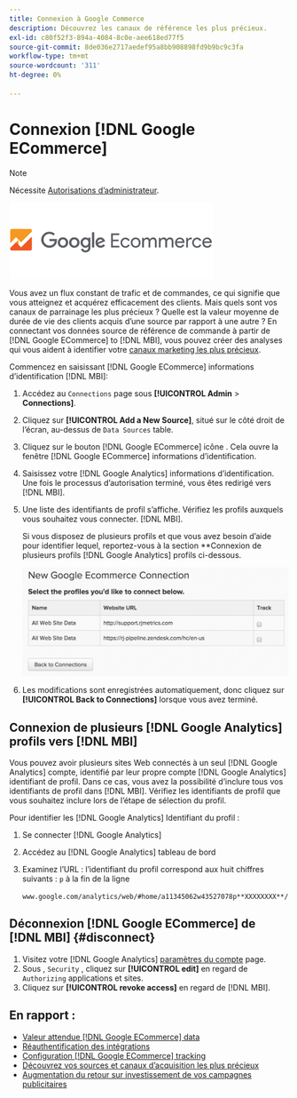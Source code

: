 ```yaml
---
title: Connexion à Google Commerce
description: Découvrez les canaux de référence les plus précieux.
exl-id: c80f52f3-894a-4084-8c0e-aee618ed77f5
source-git-commit: 8de036e2717aedef95a8bb908898fd9b9bc9c3fa
workflow-type: tm+mt
source-wordcount: '311'
ht-degree: 0%

---
```


# Connexion [!DNL Google ECommerce]

>[!NOTE]
>
>Nécessite [Autorisations d’administrateur](../../../administrator/user-management/user-management.md).

![](../../../assets/google-ecommerce-logo.png)

Vous avez un flux constant de trafic et de commandes, ce qui signifie que vous atteignez et acquérez efficacement des clients. Mais quels sont vos canaux de parrainage les plus précieux ? Quelle est la valeur moyenne de durée de vie des clients acquis d’une source par rapport à une autre ? En connectant vos données source de référence de commande à partir de [!DNL Google ECommerce] to [!DNL MBI], vous pouvez créer des analyses qui vous aident à identifier votre [canaux marketing les plus précieux](../../../data-analyst/analysis/most-value-source-channel.md).

Commencez en saisissant [!DNL Google ECommerce] informations d’identification [!DNL MBI]:

1. Accédez au `Connections` page sous **[!UICONTROL Admin** > **Connections]**.
1. Cliquez sur **[!UICONTROL Add a New Source]**, situé sur le côté droit de l’écran, au-dessus de `Data Sources` table.
1. Cliquez sur le bouton [!DNL Google ECommerce] icône . Cela ouvre la fenêtre [!DNL Google ECommerce] informations d’identification.
1. Saisissez votre [!DNL Google Analytics] informations d’identification. Une fois le processus d’autorisation terminé, vous êtes redirigé vers [!DNL MBI].
1. Une liste des identifiants de profil s’affiche. Vérifiez les profils auxquels vous souhaitez vous connecter. [!DNL MBI].

   Si vous disposez de plusieurs profils et que vous avez besoin d’aide pour identifier lequel, reportez-vous à la section **Connexion de plusieurs profils [!DNL Google Analytics] profils ci-dessous.

   ![](../../../assets/conn-mult-ga-profiles.png)<!--{: width="500"}-->

1. Les modifications sont enregistrées automatiquement, donc cliquez sur **[!UICONTROL Back to Connections]** lorsque vous avez terminé.

## Connexion de plusieurs [!DNL Google Analytics] profils vers [!DNL MBI]

Vous pouvez avoir plusieurs sites Web connectés à un seul [!DNL Google Analytics] compte, identifié par leur propre compte [!DNL Google Analytics] identifiant de profil. Dans ce cas, vous avez la possibilité d’inclure tous vos identifiants de profil dans [!DNL MBI]. Vérifiez les identifiants de profil que vous souhaitez inclure lors de l’étape de sélection du profil.

Pour identifier les [!DNL Google Analytics] Identifiant du profil :

1. Se connecter [!DNL Google Analytics]
1. Accédez au [!DNL Google Analytics] tableau de bord
1. Examinez l’URL : l’identifiant du profil correspond aux huit chiffres suivants : `p` à la fin de la ligne

   `www.google.com/analytics/web/#home/a11345062w43527078p**XXXXXXXX**/`

## Déconnexion [!DNL Google ECommerce] de [!DNL MBI] {#disconnect}

1. Visitez votre [!DNL Google Analytics] [paramètres du compte](https://www.google.com/account/about/?hl=en) page.
1. Sous , `Security` , cliquez sur **[!UICONTROL edit]** en regard de `Authorizing` applications et sites.
1. Cliquez sur **[!UICONTROL revoke access]** en regard de [!DNL MBI].

## En rapport :

* [Valeur attendue [!DNL Google ECommerce] data](../integrations/google-ecommerce-data.md)
* [Réauthentification des intégrations](https://experienceleague.adobe.com/docs/commerce-knowledge-base/kb/how-to/mbi-reauthenticating-integrations.html?lang=en)
* [Configuration [!DNL Google ECommerce] tracking](https://support.google.com/analytics/answer/1009612?hl=en)
* [Découvrez vos sources et canaux d’acquisition les plus précieux](../../analysis/most-value-source-channel.md)
* [Augmentation du retour sur investissement de vos campagnes publicitaires](../../analysis/roi-ad-camp.md)

